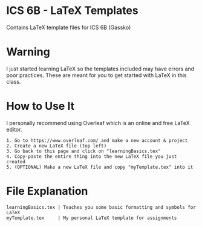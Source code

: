 # ICS 6B - LaTeX Templates
Contains LaTeX template files for ICS 6B (Gassko)

# Warning 
I just started learning LaTeX so the templates included may have errors and poor practices. These are meant for you to get started with LaTeX in this class. 

# How to Use It
I personally recommend using Overleaf which is an online and free LaTeX editor. 
```
1. Go to https://www.overleaf.com/ and make a new account & project
2. Create a new LaTeX file (top left)
3. Go back to this page and click on "learningBasics.tex" 
4. Copy-paste the entire thing into the new LaTeX file you just created
5. (OPTIONAL) Make a new LaTeX file and copy "myTemplate.tex" into it 
```

# File Explanation
```
learningBasics.tex | Teaches you some basic formatting and symbols for LaTeX
myTemplate.tex     | My personal LaTeX template for assignments 
```
